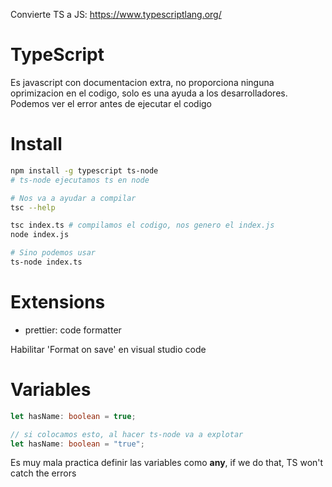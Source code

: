 Convierte TS a JS: https://www.typescriptlang.org/

# TypeScript

Es javascript con documentacion extra, no proporciona ninguna oprimizacion en el codigo, solo es una ayuda a los desarrolladores. Podemos ver el error antes de ejecutar el codigo

# Install

```sh
npm install -g typescript ts-node
# ts-node ejecutamos ts en node

# Nos va a ayudar a compilar
tsc --help

tsc index.ts # compilamos el codigo, nos genero el index.js
node index.js

# Sino podemos usar
ts-node index.ts
```

# Extensions

- prettier: code formatter

Habilitar 'Format on save' en visual studio code

# Variables

```ts
let hasName: boolean = true;

// si colocamos esto, al hacer ts-node va a explotar
let hasName: boolean = "true";
```

Es muy mala practica definir las variables como **any**, if we do that, TS won't catch the errors
